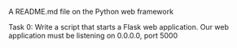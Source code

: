 A README.md file on the Python web framework

Task 0: Write a script that starts a Flask web application. Our web application must be listening on 0.0.0.0, port 5000